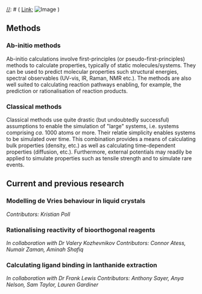
[//]: # (comment)

[//]: # (# Header 1; ## Header 2; etc.)

[//]: # (- Bulleted list; 1. Numbered list)

[//]: # (**Bold**; _Italic_; `Code`)

[//]: # ( [Link](url); ![Image](src) )

## Methods
### Ab-initio methods
Ab-initio calculations involve first-principles (or pseudo-first-principles) methods to calculate properties, typically of static molecules/systems. They can be used to predict molecular properties such structural energies, spectral observables (UV-vis, IR, Raman, NMR etc.). The methods are also well suited to calculating reaction pathways enabling, for example, the prediction or rationalisation of reaction products.

### Classical methods
Classical methods use quite drastic (but undoubtedly successful) assumptions to enable the simulation of "large" systems, i.e. systems comprising <i>ca</i>. 1000 atoms or more. Their relatie simplicity enables  systems to be simulated over time. This combination provides a means of calculating bulk properties (density, etc.) as well as calculating time-dependent properties (diffusion, etc.). Furthermore, external potentials may readily be applied to simulate properties such as tensile strength and to simulate rare events.

## Current and previous research
### Modelling de Vries behaviour in liquid crystals
_Contributors: Kristian Poll_

### Rationalising reactivity of bioorthogonal reagents
_In collaboration with Dr Valery Kozhevnikov_
_Contributors: Connor Atess, Numair Zaman, Aminah Shafiq_

### Calculating ligand binding in lanthanide extraction
_In collaboration with Dr Frank Lewis_
_Contributors: Anthony Sayer, Anya Nelson, Sam Taylor, Lauren Gardiner_
